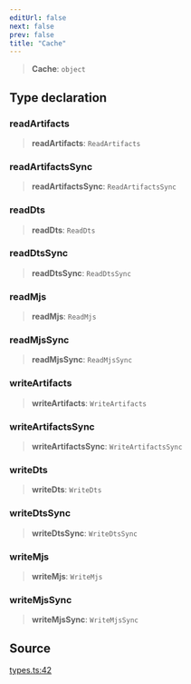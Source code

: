 ```yaml
---
editUrl: false
next: false
prev: false
title: "Cache"
---
```


> **Cache**: `object`

## Type declaration

### readArtifacts

> **readArtifacts**: `ReadArtifacts`

### readArtifactsSync

> **readArtifactsSync**: `ReadArtifactsSync`

### readDts

> **readDts**: `ReadDts`

### readDtsSync

> **readDtsSync**: `ReadDtsSync`

### readMjs

> **readMjs**: `ReadMjs`

### readMjsSync

> **readMjsSync**: `ReadMjsSync`

### writeArtifacts

> **writeArtifacts**: `WriteArtifacts`

### writeArtifactsSync

> **writeArtifactsSync**: `WriteArtifactsSync`

### writeDts

> **writeDts**: `WriteDts`

### writeDtsSync

> **writeDtsSync**: `WriteDtsSync`

### writeMjs

> **writeMjs**: `WriteMjs`

### writeMjsSync

> **writeMjsSync**: `WriteMjsSync`

## Source

[types.ts:42](https://github.com/evmts/tevm-monorepo/blob/main/bundler-packages/bundler-cache/src/types.ts#L42)
